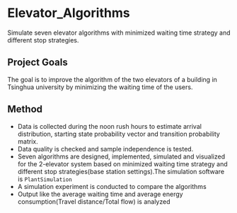 # Elevator_Algorithms
Simulate seven elevator algorithms with minimized waiting time strategy and different stop strategies.
## Project Goals
The goal is to improve the algorithm of the two elevators of a building in Tsinghua university by minimizing the waiting time of the users.
## Method
- Data is collected during the noon rush hours to estimate arrival distribution, starting state probability vector and transition probability matrix.
- Data quality is checked and sample independence is tested.
- Seven algorithms are designed, implemented, simulated and visualized for the 2-elevator system based on minimized waiting time strategy and different stop strategies(base station settings).The simulation software is `PlantSimulation`
- A simulation experiment is conducted to compare the algorithms 
- Output like the average waiting time and average energy consumption(Travel distance/Total flow) is analyzed


